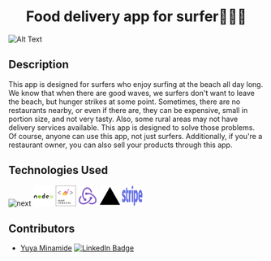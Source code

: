 <h1 style="text-align: center;">
    Food delivery app for surfer🏄🏼‍♂️
</h1>

<div align="center">

</div>

![Alt Text](public/food-delivery.gif)

## Description

This app is designed for surfers who enjoy surfing at the beach all day long. We know that when there are good waves, we surfers don't want to leave the beach, but hunger strikes at some point. Sometimes, there are no restaurants nearby, or even if there are, they can be expensive, small in portion size, and not very tasty. Also, some rural areas may not have delivery services available. This app is designed to solve those problems. Of course, anyone can use this app, not just surfers. Additionally, if you're a restaurant owner, you can also sell your products through this app.

## Technologies Used

<p align="left">
<img alt="next" src="https://upload.wikimedia.org/wikipedia/commons/8/8e/Nextjs-logo.svg" width="40" height="40"/>
 <img alt="nodejs" src="https://raw.githubusercontent.com/devicons/devicon/master/icons/nodejs/nodejs-original-wordmark.svg" width="40" height="40"/>
 <img alt="styled-components" src="./public/styled-components.png" height="40" width="40" />
 <img alt="redux-toolkit" src="./public/redux-toolkit.png" height="40" width="40" />
 <img alt="vercel" src="./public/vercel.svg" height="40" width="40" />
  <img alt="stripe" src="./public/stripe.svg" height="40" width="40" />
</p>

## Contributors

-   [Yuya Minamide](https://github.com/yuya-minamide)
    [![LinkedIn Badge](https://img.shields.io/badge/LinkedIn-Profile-informational?style=flat&logo=linkedin&logoColor=white&color=0D76A8)](https://www.linkedin.com/in/yuya-minamide/)
